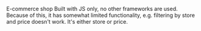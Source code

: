E-commerce shop
Built with JS only, no other frameworks are used.
Because of this, it has somewhat limited functionality, e.g. filtering by store and price doesn't work. It's either store or price.
